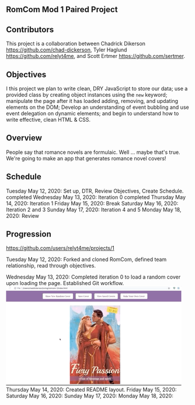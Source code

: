 ## RomCom Mod 1 Paired Project
## Contributors
This project is a collaboration between Chadrick Dikerson https://github.com/chad-dickerson, Tyler Haglund https://github.com/relyt4me, and Scott Ertmer https://github.com/sertmer.
## Objectives
I this project we plan to write clean, DRY JavaScript to store our data; use a provided class by creating object instances using the `new` keyword; manipulate the page after it has loaded adding, removing, and updating elements on the DOM; Develop an understanding of event bubbling and use event delegation on dynamic elements; and begin to understand how to write effective, clean HTML & CSS.
## Overview
People say that romance novels are formulaic. Well ... maybe that's true. We're going to make an app that generates romance novel covers!
## Schedule
Tuesday May 12, 2020: Set up, DTR, Review Objectives, Create Schedule. completed
Wednesday May 13, 2020: Iteration 0 completed
Thursday May 14, 2020: Iteration 1
Friday May 15, 2020: Break
Saturday May 16, 2020: Iteration 2 and 3
Sunday May 17, 2020: Iteration 4 and 5
Monday May 18, 2020: Review
## Progression
https://github.com/users/relyt4me/projects/1

Tuesday May 12, 2020: Forked and cloned RomCom, defined team relationship, read through objectives.

Wednesday May 13, 2020: Completed iteration 0 to load a random cover upon loading the page. Established Git workflow.
![gif of random cover on page load and click](/readmeAssets/refreshsmall.gif)
Thursday May 14, 2020: Created README layout.
Friday May 15, 2020:
Saturday May 16, 2020:
Sunday May 17, 2020:
Monday May 18, 2020:

